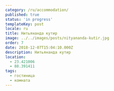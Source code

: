 ```yaml
---
category: /ru/accommodation/
published: true
status: 'in progress'
templateKey: post
locale: ru
title: Нитьянанда кутир
image: ../../images/posts/nityananda-kutir.jpg
order: 7
date: 2018-12-07T15:04:10.000Z
description: Нитьянанда кутир
location:
  - 23.421006
  - 88.391411
tags:
  - гостиница
  - комната
---
```


<tbd locale="ru" url="mailto:haribol@mayapur.live"></tbd>
